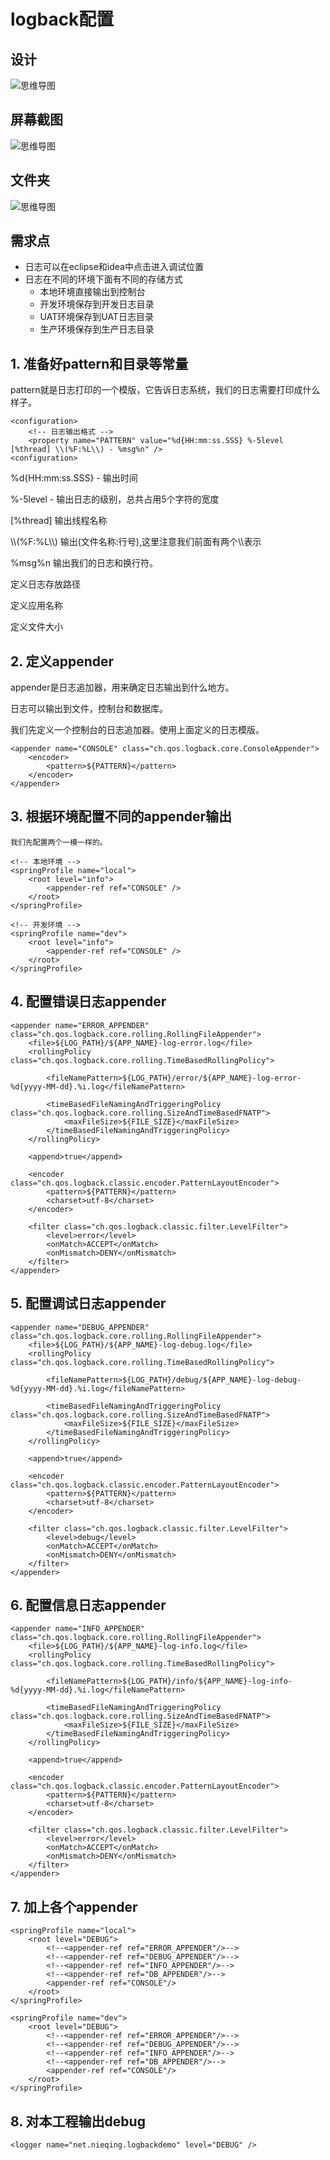 # logback配置

## 设计
![思维导图](img/logback-demo-xmind.png)

## 屏幕截图
![思维导图](img/results.png)
## 文件夹
![思维导图](img/logs.png)
## 需求点
- 日志可以在eclipse和idea中点击进入调试位置
- 日志在不同的环境下面有不同的存储方式
  - 本地环境直接输出到控制台
  - 开发环境保存到开发日志目录
  - UAT环境保存到UAT日志目录
  - 生产环境保存到生产日志目录

## 1. 准备好pattern和目录等常量

pattern就是日志打印的一个模版，它告诉日志系统，我们的日志需要打印成什么样子。

	<configuration>
		<!-- 日志输出格式 -->
		<property name="PATTERN" value="%d{HH:mm:ss.SSS} %-5level [%thread] \\(%F:%L\\) - %msg%n" />
	<configuration>
%d{HH:mm:ss.SSS} - 输出时间

%-5level - 输出日志的级别，总共占用5个字符的宽度

[%thread] 输出线程名称

\\\\\(%F:%L\\\\)  输出(文件名称:行号),这里注意我们前面有两个\\\\表示

%msg%n 输出我们的日志和换行符。

定义日志存放路径
	<property name="LOG_PATH" value="/logs/" />

定义应用名称
	<property name="APP_NAME" value="logback-demo" />

定义文件大小
	<property name="FILE_SIZE" value="10MB"></property>

## 2. 定义appender

appender是日志追加器，用来确定日志输出到什么地方。

日志可以输出到文件，控制台和数据库。

我们先定义一个控制台的日志追加器。使用上面定义的日志模版。

	<appender name="CONSOLE" class="ch.qos.logback.core.ConsoleAppender">
		<encoder>
			<pattern>${PATTERN}</pattern>
		</encoder>
	</appender>


## 3. 根据环境配置不同的appender输出

	我们先配置两个一模一样的。
	
	<!-- 本地环境 -->
	<springProfile name="local">
		<root level="info">
			<appender-ref ref="CONSOLE" />
		</root>
	</springProfile>

	<!-- 开发环境 -->
	<springProfile name="dev">
		<root level="info">
			<appender-ref ref="CONSOLE" />
		</root>
	</springProfile>
	
	
## 4. 配置错误日志appender

	<appender name="ERROR_APPENDER" class="ch.qos.logback.core.rolling.RollingFileAppender">
		<file>${LOG_PATH}/${APP_NAME}-log-error.log</file>
		<rollingPolicy class="ch.qos.logback.core.rolling.TimeBasedRollingPolicy">

			<fileNamePattern>${LOG_PATH}/error/${APP_NAME}-log-error-%d{yyyy-MM-dd}.%i.log</fileNamePattern>

			<timeBasedFileNamingAndTriggeringPolicy class="ch.qos.logback.core.rolling.SizeAndTimeBasedFNATP">
				<maxFileSize>${FILE_SIZE}</maxFileSize>
			</timeBasedFileNamingAndTriggeringPolicy>
		</rollingPolicy>

		<append>true</append>

		<encoder class="ch.qos.logback.classic.encoder.PatternLayoutEncoder">
			<pattern>${PATTERN}</pattern>
			<charset>utf-8</charset>
		</encoder>

		<filter class="ch.qos.logback.classic.filter.LevelFilter">
			<level>error</level>
			<onMatch>ACCEPT</onMatch>
			<onMismatch>DENY</onMismatch>
		</filter>
	</appender>
    
## 5. 配置调试日志appender
	<appender name="DEBUG_APPENDER" class="ch.qos.logback.core.rolling.RollingFileAppender">
		<file>${LOG_PATH}/${APP_NAME}-log-debug.log</file>
		<rollingPolicy class="ch.qos.logback.core.rolling.TimeBasedRollingPolicy">

			<fileNamePattern>${LOG_PATH}/debug/${APP_NAME}-log-debug-%d{yyyy-MM-dd}.%i.log</fileNamePattern>

			<timeBasedFileNamingAndTriggeringPolicy class="ch.qos.logback.core.rolling.SizeAndTimeBasedFNATP">
				<maxFileSize>${FILE_SIZE}</maxFileSize>
			</timeBasedFileNamingAndTriggeringPolicy>
		</rollingPolicy>

		<append>true</append>

		<encoder class="ch.qos.logback.classic.encoder.PatternLayoutEncoder">
			<pattern>${PATTERN}</pattern>
			<charset>utf-8</charset>
		</encoder>

		<filter class="ch.qos.logback.classic.filter.LevelFilter">
			<level>debug</level>
			<onMatch>ACCEPT</onMatch>
			<onMismatch>DENY</onMismatch>
		</filter>
	</appender>
    
## 6. 配置信息日志appender
	<appender name="INFO_APPENDER" class="ch.qos.logback.core.rolling.RollingFileAppender">
		<file>${LOG_PATH}/${APP_NAME}-log-info.log</file>
		<rollingPolicy class="ch.qos.logback.core.rolling.TimeBasedRollingPolicy">

			<fileNamePattern>${LOG_PATH}/info/${APP_NAME}-log-info-%d{yyyy-MM-dd}.%i.log</fileNamePattern>

			<timeBasedFileNamingAndTriggeringPolicy class="ch.qos.logback.core.rolling.SizeAndTimeBasedFNATP">
				<maxFileSize>${FILE_SIZE}</maxFileSize>
			</timeBasedFileNamingAndTriggeringPolicy>
		</rollingPolicy>

		<append>true</append>

		<encoder class="ch.qos.logback.classic.encoder.PatternLayoutEncoder">
			<pattern>${PATTERN}</pattern>
			<charset>utf-8</charset>
		</encoder>

		<filter class="ch.qos.logback.classic.filter.LevelFilter">
			<level>error</level>
			<onMatch>ACCEPT</onMatch>
			<onMismatch>DENY</onMismatch>
		</filter>
	</appender>
   
   
## 7. 加上各个appender
    <springProfile name="local">
        <root level="DEBUG">
            <!--<appender-ref ref="ERROR_APPENDER"/>-->
            <!--<appender-ref ref="DEBUG_APPENDER"/>-->
            <!--<appender-ref ref="INFO_APPENDER"/>-->
            <!--<appender-ref ref="DB_APPENDER"/>-->
            <appender-ref ref="CONSOLE"/>
        </root>
    </springProfile>

    <springProfile name="dev">
        <root level="DEBUG">
            <!--<appender-ref ref="ERROR_APPENDER"/>-->
            <!--<appender-ref ref="DEBUG_APPENDER"/>-->
            <!--<appender-ref ref="INFO_APPENDER"/>-->
            <!--<appender-ref ref="DB_APPENDER"/>-->
            <appender-ref ref="CONSOLE"/>
        </root>
    </springProfile>


## 8. 对本工程输出debug

	<logger name="net.nieqing.logbackdemo" level="DEBUG" />
